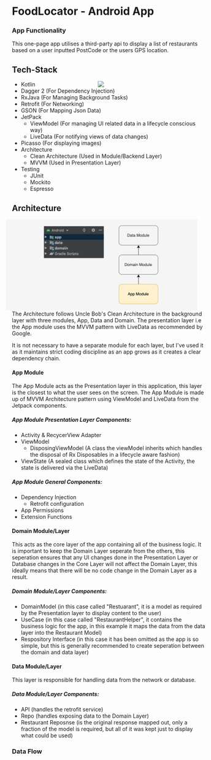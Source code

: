 # FoodLocator - Android App

### App Functionality
This one-page app utilises a third-party api to display a list of restaurants based on a user inputted PostCode or the users GPS location.

## Tech-Stack
<img src="https://media.giphy.com/media/MbG90zAlZmTSLvZF0A/giphy.gif" width="260" align="right" hspace="20">

* Kotlin
* Dagger 2 (For Dependency Injection)
* RxJava (For Managing Background Tasks)
* Retrofit (For Networking)
* GSON (For Mapping Json Data)
* JetPack
  * ViewModel (For managing UI related data in a lifecycle conscious way)
  * LiveData (For notifying views of data changes)
* Picasso (For displaying images)
* Architecture
  * Clean Architecture (Used in Module/Backend Layer)
  * MVVM (Used in Presentation Layer)
* Testing
  * JUnit
  * Mockito
  * Espresso
  
  
## Architecture
<img src="https://github.com/TinNova/FoodLocator/blob/master/App%20Modules.png?raw=true" width="500" align="right" hspace="20">

The Architecture follows Uncle Bob's Clean Architecture in the background layer with three modules, App, Data and Domain. The presentation layer i.e the App module uses the MVVM pattern with LiveData as recommended by Google.

It is not necessary to have a separate module for each layer, but I've used it as it maintains strict coding discipline as an app grows as it creates a clear dependency chain.

#### App Module
The App Module acts as the Presentation layer in this application, this layer is the closest to what the user sees on the screen. The App Module is made up of MVVM Architecture pattern using ViewModel and LiveData from the Jetpack components.

##### App Module Presentation Layer Components:
* Activity & RecycerView Adapter
* ViewModel 
  * DisposingViewModel (A class the viewModel inherits which handles the disposal of Rx Disposables in a lifecycle aware fashion)
* ViewState (A sealed class which defines the state of the Activity, the state is delivered via the LiveData)

##### App Module General Components:
* Dependency Injection
  * Retrofit configuration
* App Permissions
* Extension Functions

#### Domain Module/Layer
This acts as the core layer of the app containing all of the business logic. It is important to keep the Domain Layer seperate from the others, this seperation ensures that any UI changes done in the Presentation Layer or Database changes in the Core Layer will not affect the Domain Layer, this ideally means that there will be no code change in the Domain Layer as a result.

##### Domain Module/Layer Components:
* DomainModel (in this case called "Restuarant", it is a model as required by the Presentation layer to display content to the user)
* UseCase (in this case called "RestaurantHelper", it contains the business logic for the app, in this example it maps the data from the data layer into the Restaurant Model)
* Respository Interface (in this case it has been omitted as the app is so simple, but this is generally recommended to create seperation between the domain and data layer)

#### Data Module/Layer
This layer is responsible for handling data from the network or database.

##### Data Module/Layer Components:
* API (handles the retrofit service)
* Repo (handles exposing data to the Domain Layer)
* Restaurant Reposnse (is the original response mapped out, only a fraction of the model is required, but all of it was kept just to display what could be used)

### Data Flow
